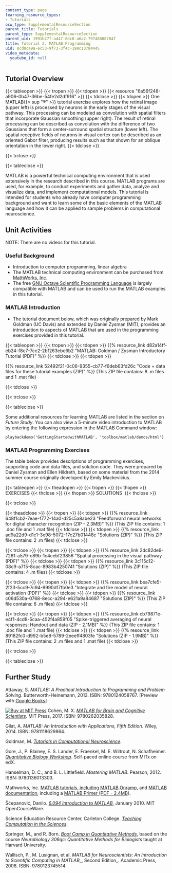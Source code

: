 ```yaml
---
content_type: page
learning_resource_types:
- Tutorials
ocw_type: SupplementalResourceSection
parent_title: Tutorials
parent_type: SupplementalResourceSection
parent_uid: 1991b27f-a447-8dc0-a6a2-79748088784f
title: Tutorial 2. MATLAB Programming
uid: 8cd0ca9a-ec53-9f73-3f4c-198c13784445
video_metadata:
  youtube_id: null
---
```


Tutorial Overview
-----------------

{{< tableopen >}}
{{< tropen >}}
{{< tdopen >}}
{{< resource "6a56f248-a906-0b47-36be-54fe2d2df916" >}}
{{< tdclose >}}
{{< tdopen >}}
One MATLAB{{< sup "®" >}} tutorial exercise explores how the retinal image (upper left) is processed by neurons in the early stages of the visual pathway. This processing can be modeled as convolution with spatial filters that incorporate Gaussian smoothing (upper right). The result of retinal processing can be described as convolution with the difference of two Gaussians that form a center-surround spatial structure (lower left). The spatial receptive fields of neurons in visual cortex can be described as an oriented Gabor filter, producing results such as that shown for an oblique orientation in the lower right.
{{< tdclose >}}

{{< trclose >}}

{{< tableclose >}}

MATLAB is a powerful technical computing environment that is used extensively in the research described in this course. MATLAB programs are used, for example, to conduct experiments and gather data, analyze and visualize data, and implement computational models. This tutorial is intended for students who already have computer programming background and want to learn some of the basic elements of the MATLAB language and how it can be applied to sample problems in computational neuroscience.

Unit Activities
---------------

NOTE: There are no videos for this tutorial.

### Useful Background

*   Introduction to computer programming, linear algebra
*   The MATLAB technical computing environment can be purchased from [MathWorks, Inc](http://www.mathworks.com/).
*   The free [GNU Octave Scientific Programming Language](https://www.gnu.org/software/octave/) is largely compatible with MATLAB and can be used to run the MATLAB examples in this tutorial.

### MATLAB Introduction

*   The tutorial document below, which was originally prepared by Mark Goldman (UC Davis) and extended by Daniel Zysman (MIT), provides an introduction to aspects of MATLAB that are used in the programming exercises provided in this tutorial.

{{< tableopen >}}
{{< tropen >}}
{{< tdopen >}}
{{% resource_link d82a14ff-eb24-f8c7-7cc2-2bf263ebc6b2 "MATLAB: Goldman / Zysman Introductory Tutorial (PDF)" %}}
{{< tdclose >}}
{{< tdopen >}}


{{% resource_link 52492f21-0c06-9355-cb77-f6deb63fd26c "Code + data files for these tutorial examples (ZIP)" %}} (This ZIP file contains: 8 .m files and 1 .mat file)


{{< tdclose >}}

{{< trclose >}}

{{< tableclose >}}

Some additional resources for learning MATLAB are listed in the section on _Future Study_. You can also view a 5-minute video introduction to MATLAB by entering the following expression in the MATLAB Command window:

`playbackdemo('GettingStartedwithMATLAB', 'toolbox/matlab/demos/html')`

### MATLAB Programming Exercises

The table below provides descriptions of programming exercises, supporting code and data files, and solution code. They were prepared by Daniel Zysman and Ellen Hildreth, based on some material from the 2014 summer course originally developed by Emily Mackevicius.

{{< tableopen >}}
{{< theadopen >}}
{{< tropen >}}
{{< thopen >}}
EXERCISES
{{< thclose >}}
{{< thopen >}}
SOLUTIONS 
{{< thclose >}}

{{< trclose >}}

{{< theadclose >}}
{{< tropen >}}
{{< tdopen >}}
{{% resource_link 648f1cb2-7eae-f772-14a0-d25c5a8abe23 "Feedforward neural networks for digital character recognition (ZIP - 2.3MB)" %}} (This ZIP file contains: 1 .doc file and 1 .mat file)
{{< tdclose >}}
{{< tdopen >}}
{{% resource_link ad9a22d9-d1c1-3e98-5072-17c27b01448c "Solutions (ZIP)" %}} (This ZIP file contains: 2 .m files)
{{< tdclose >}}

{{< trclose >}}
{{< tropen >}}
{{< tdopen >}}
{{% resource_link 2dc82de9-7261-a579-c89b-1c4cebf23856 "Spatial processing in the visual pathway (PDF)" %}}
{{< tdclose >}}
{{< tdopen >}}
{{% resource_link 3c115c12-08c9-a715-8cac-8983b4250741 "Solutions (ZIP)" %}} (This ZIP file contains: 4 .m files)
{{< tdclose >}}

{{< trclose >}}
{{< tropen >}}
{{< tdopen >}}
{{% resource_link bea7cfe5-2f23-5cc9-7c94-9990df7fb0e3 "Integrate and fire model of neural activation (PDF)" %}}
{{< tdclose >}}
{{< tdopen >}}
{{% resource_link c06d530a-0768-8ecc-a294-e621a9a84687 "Solutions (ZIP)" %}} (This ZIP file contains: 6 .m files)
{{< tdclose >}}

{{< trclose >}}
{{< tropen >}}
{{< tdopen >}}
{{% resource_link cb79871e-e4f1-4cd8-5caa-452f4a859f05 "Spike-triggered averaging of neural responses: Handout and data (ZIP - 2.1MB)" %}} (This ZIP file contains: 1 .doc file and 1 .mat file)
{{< tdclose >}}
{{< tdopen >}}
{{% resource_link 89182fc0-d992-b5e8-5789-2eeeff4803fe "Solutions (ZIP - 1.9MB)" %}} (This ZIP file contains: 2 .m files and 1 .mat file)
{{< tdclose >}}

{{< trclose >}}

{{< tableclose >}}

Further Study
-------------

Attaway, S. _MATLAB: A Practical Introduction to Programming and Problem Solving_. Butterworth-Heinemann, 2013. ISBN: 9780124058767. \[Preview with [Google Books](http://books.google.com/books?id=eqldp6labvwC&pg=PAfrontcover)\]

[![Buy at MIT Press](/images/mp_logo.gif)](https://mitpress.mit.edu/9780262035828) Cohen, M. X. _[MATLAB for Brain and Cognitive Scientists](https://mitpress.mit.edu/9780262035828)_. MIT Press, 2017. ISBN: 9780262035828.

Gilat, A. _MATLAB: An Introduction with Applications, Fifth Edition_. Wiley, 2014. ISBN: 9781118629864.

Goldman, M. _[Tutorials in Computational Neuroscience](http://neuroscience.ucdavis.edu/goldman/Tutorials.html)_.

Gore, J., P. Blainey, E. S. Lander, E. Fraenkel, M. E. Wiltrout, N. Schafheimer. [_Quantitative Biology Workshop_](https://www.edx.org/course/quantitative-biology-workshop-mitx-7-qbwx-3). Self-paced online course from MITx on edX.

Hanselman, D. C., and B. L. Littlefield. _Mastering MATLAB_. Pearson, 2012. ISBN: 9780136013303.

Mathworks, Inc. [MATLAB tutorials, including MATLAB Onramp](http://www.mathworks.com/academia/student_center/tutorials/mltutorial_launchpad.html), and [MATLAB documentation](http://www.mathworks.com/help/matlab/), including a [MATLAB Primer (PDF - 2.4MB)](http://web.mit.edu/6.777/www/downloads/primer.pdf).

Šćepanović, Danilo. [_6.094 Introduction to MATLAB_](/courses/6-057-introduction-to-matlab-january-iap-2019), January 2010. MIT OpenCourseWare.

Science Education Resource Center, Carleton College. _[Teaching Computation in the Sciences](https://serc.carleton.edu/teaching_computation/index.html)_.

Springer, M., and R. Born. [_Boot Camp in Quantitative Methods_](http://springerlab.org/qmbc/index.php), based on the course _Neurobiology 306qc: Quantitative Methods for Biologists_ taught at Harvard University.

Wallisch, P., M. Lusignan, et al. _MATLAB for Neuroscientists: An Introduction to Scientific Computing in MATLAB__, Second Edition_. Academic Press, 2008. ISBN: 9780123745514.